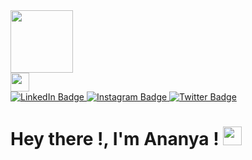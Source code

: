 

<div id="header" align="left">
  <img src="https://media.giphy.com/media/kJV3yFjaVYtlP0CMOR/giphy.gif" width="100"/>
</div>

<img src="https://raw.githubusercontent.com/<OWNER>/<OWNER>/master/<GIF_NAME>.gif" width="30px">

<div id="badges">
  <a href="https://www.linkedin.com/in/ananya-gupta-1902/">
    <img src="https://img.shields.io/badge/LinkedIn-blue?style=for-the-badge&logo=linkedin&logoColor=white" alt="LinkedIn Badge"/>
  </a>
  <a href="[your-youtube-URL](https://www.instagram.com/art.by.ananya/)">
    <img src="https://img.shields.io/badge/Instagram-white?style=for-the-badge&logo=instagram&logoColor=black" alt="Instagram Badge"/>
  </a>
  <a href="[your-twitter-URL](https://twitter.com/ananyanagariya)">
    <img src="https://img.shields.io/badge/Twitter-blue?style=for-the-badge&logo=twitter&logoColor=white" alt="Twitter Badge"/>
  </a>
</div>

<img src="https://komarev.com/ghpvc/?username=ananya-gta&style=flat-square&color=blue" alt=""/>

<h1>
  Hey there !, I'm Ananya !
  <img src="https://media.giphy.com/media/hvRJCLFzcasrR4ia7z/giphy.gif" width="30px"/>
</h1>
<!--
<img align="center" src="https://github-readme-stats.vercel.app/api/<top-langs>/?username=<ananya-gta>&theme=<>" />
- 📫 How to reach me:
      Email - [anannya.gta@gmail.com](
      LinkedIn - [ananya-gupta-1902](https://link-url-here.org)
- 😄 Pronouns: She/Her

- 🔭 I’m currently working on ...
- 🌱 I’m currently learning ...
- 👯 I’m looking to collaborate on ...
- 🤔 I’m looking for help with ...
- 💬 Ask me about ...

- ⚡ Fun fact: ...
-->
